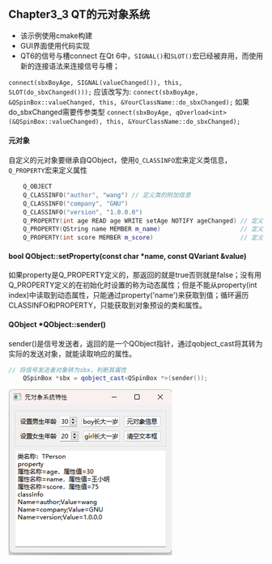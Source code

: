 ## Chapter3_3 QT的元对象系统

- 该示例使用cmake构建
- GUI界面使用代码实现
- QT6的信号与槽connect
在Qt 6中，`SIGNAL()`和`SLOT()`宏已经被弃用，而使用新的连接语法来连接信号与槽；

`connect(sbxBoyAge, SIGNAL(valueChanged()), this, SLOT(do_sbxChanged()));`
应该改写为:
`connect(sbxBoyAge, &QSpinBox::valueChanged, this, &YourClassName::do_sbxChanged);`
如果do_sbxChanged需要传参类型
`connect(sbxBoyAge, qOverload<int>(&QSpinBox::valueChanged), this, &YourClassName::do_sbxChanged);`


#### 元对象
自定义的元对象要继承自QObject，使用`Q_CLASSINFO`宏来定义类信息，`Q_PROPERTY`宏来定义属性

```c++
    Q_OBJECT
    Q_CLASSINFO("author", "wang") // 定义类的附加信息
    Q_CLASSINFO("company", "GNU")
    Q_CLASSINFO("version", "1.0.0.0")
    Q_PROPERTY(int age READ age WRITE setAge NOTIFY ageChanged) // 定义属性age
    Q_PROPERTY(QString name MEMBER m_name)                      // 定义属性name
    Q_PROPERTY(int score MEMBER m_score)                        // 定义属性score
```



#### bool QObject::setProperty(const char *name, const QVariant &value)

如果property是Q_PROPERTY定义的，那返回的就是true否则就是false；没有用Q_PROPERTY定义的在初始化时设置的称为动态属性；但是不能从property(int index)中读取到动态属性，只能通过property('name')来获取到值；循环遍历CLASSINFO和PROPERTY，只能获取到对象预设的类和属性。



#### QObject *QObject::sender()

sender()是信号发送者，返回的是一个QObject指针，通过qobject_cast将其转为实际的发送对象，就能读取响应的属性。

```c++
// 将信号发送者对象转为sbx，判断其属性
    QSpinBox *sbx = qobject_cast<QSpinBox *>(sender());
```

![运行示例](https://github.com/honyer/qt6_dev_guide/blob/main/chapter3_3/chapter3_3_preview.png)
